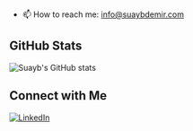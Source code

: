 
- 📫 How to reach me: info@suaybdemir.com

## GitHub Stats

![Suayb's GitHub stats](https://github-readme-stats.vercel.app/api?username=suaybdemir&show_icons=true&theme=radical)

## Connect with Me

[![LinkedIn](https://img.shields.io/badge/LinkedIn-blue?style=flat&logo=linkedin&labelColor=blue)](https://linkedin.com/in/suaybdemir)
